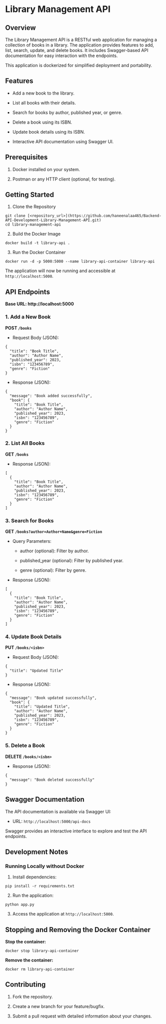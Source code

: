 # Library Management API

## Overview

The Library Management API is a RESTful web application for managing a collection of books in a library. The application provides features to add, list, search, update, and delete books. It includes Swagger-based API documentation for easy interaction with the endpoints.

This application is dockerized for simplified deployment and portability.

## Features

- Add a new book to the library.

- List all books with their details.

- Search for books by author, published year, or genre.

- Delete a book using its ISBN.

- Update book details using its ISBN.

- Interactive API documentation using Swagger UI.

## Prerequisites

1. Docker installed on your system.

2. Postman or any HTTP client (optional, for testing).

## Getting Started

1. Clone the Repository
```
git clone [<repository_url>](https://github.com/haneenalaa465/Backend-API-Development-Library-Management-API.git)
cd library-management-api
```

2. Build the Docker Image
```
docker build -t library-api .
```

3. Run the Docker Container
```
docker run -d -p 5000:5000 --name library-api-container library-api
```

The application will now be running and accessible at `http://localhost:5000`.

## API Endpoints

**Base URL: http://localhost:5000**

### 1. Add a New Book

**POST `/books`**

- Request Body (JSON):
```
{
  "title": "Book Title",
  "author": "Author Name",
  "published_year": 2023,
  "isbn": "123456789",
  "genre": "Fiction"
}
```

- Response (JSON):
```
{
  "message": "Book added successfully",
  "book": {
    "title": "Book Title",
    "author": "Author Name",
    "published_year": 2023,
    "isbn": "123456789",
    "genre": "Fiction"
  }
}
```

### 2. List All Books

**GET `/books`**

- Response (JSON):
```
[
  {
    "title": "Book Title",
    "author": "Author Name",
    "published_year": 2023,
    "isbn": "123456789",
    "genre": "Fiction"
  }
]
```

### 3. Search for Books

**GET `/books?author=Author+Name&genre=Fiction`**

- Query Parameters:

  - author (optional): Filter by author.
  
  - published_year (optional): Filter by published year.
  
  - genre (optional): Filter by genre.

- Response (JSON):
```
[
  {
    "title": "Book Title",
    "author": "Author Name",
    "published_year": 2023,
    "isbn": "123456789",
    "genre": "Fiction"
  }
]
```

### 4. Update Book Details

**PUT `/books/<isbn>`**

- Request Body (JSON):
```
{
  "title": "Updated Title"
}
```

- Response (JSON):
```
{
  "message": "Book updated successfully",
  "book": {
    "title": "Updated Title",
    "author": "Author Name",
    "published_year": 2023,
    "isbn": "123456789",
    "genre": "Fiction"
  }
}
```

### 5. Delete a Book

**DELETE `/books/<isbn>`**

- Response (JSON):
```
{
  "message": "Book deleted successfully"
}
```

## Swagger Documentation

The API documentation is available via Swagger UI:

- URL: `http://localhost:5000/api-docs`

Swagger provides an interactive interface to explore and test the API endpoints.

## Development Notes

### Running Locally without Docker

1. Install dependencies:
```
pip install -r requirements.txt
```

2. Run the application:
```
python app.py
```

3. Access the application at `http://localhost:5000`.

## Stopping and Removing the Docker Container

**Stop the container:**
```
docker stop library-api-container
```

**Remove the container:**
```
docker rm library-api-container
```

## Contributing

1. Fork the repository.

2. Create a new branch for your feature/bugfix.

3. Submit a pull request with detailed information about your changes.

